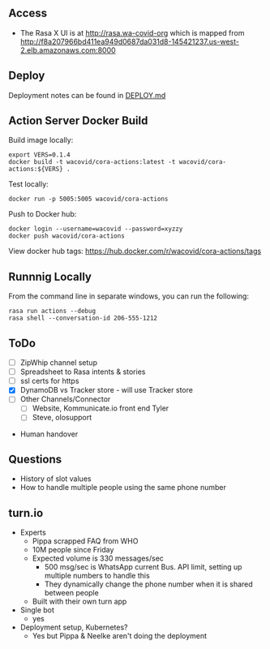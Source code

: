 ## Access

* The Rasa X UI is at http://rasa.wa-covid-org which is mapped from http://f8a207966bd411ea949d0687da031d8-145421237.us-west-2.elb.amazonaws.com:8000

## Deploy

Deployment notes can be found in [DEPLOY.md](DEPLOY.md)

## Action Server Docker Build

Build image locally:

```
export VERS=0.1.4
docker build -t wacovid/cora-actions:latest -t wacovid/cora-actions:${VERS} .
```

Test locally:

```
docker run -p 5005:5005 wacovid/cora-actions
```

Push to Docker hub:

```
docker login --username=wacovid --password=xyzzy
docker push wacovid/cora-actions
```

View docker hub tags: https://hub.docker.com/r/wacovid/cora-actions/tags

## Runnnig Locally

From the command line in separate windows, you can run the following:

```
rasa run actions --debug
rasa shell --conversation-id 206-555-1212
```

## ToDo

- [ ] ZipWhip channel setup
- [ ] Spreadsheet to Rasa intents & stories
- [ ] ssl certs for https
- [x] DynamoDB vs Tracker store - will use Tracker store
- [ ] Other Channels/Connector
  - [ ] Website, Kommunicate.io front end Tyler
  - [ ] Steve, olosupport
- Human handover

## Questions

- History of slot values
- How to handle multiple people using the same phone number

## turn.io

- Experts
  - Pippa scrapped FAQ from WHO
  - 10M people since Friday
  - Expected volume is 330 messages/sec
    - 500 msg/sec is WhatsApp current Bus. API limit, setting up multiple numbers to handle this
    - They dynamically change the phone number when it is shared between people
  - Built with their own turn app
- Single bot
  - yes
- Deployment setup, Kubernetes?
  - Yes but Pippa & Neelke aren't doing the deployment
